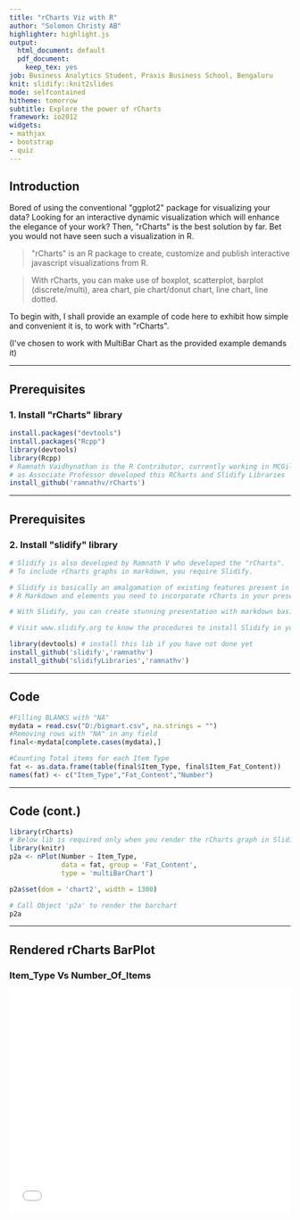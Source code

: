 ```yaml
--- 
title: "rCharts Viz with R"
author: "Solomon Christy AB"
highlighter: highlight.js
output:
  html_document: default
  pdf_document:
    keep_tex: yes
job: Business Analytics Student, Praxis Business School, Bengaluru
knit: slidify::knit2slides
mode: selfcontained
hitheme: tomorrow
subtitle: Explore the power of rCharts
framework: io2012
widgets:
- mathjax
- bootstrap
- quiz
--- 
```


## Introduction


Bored of using the conventional "ggplot2" package for visualizing your data? Looking for an
interactive dynamic visualization which will enhance the elegance of your work? 
Then, "rCharts" is the best solution by far. Bet you would not have seen such a visualization in R.


> "rCharts" is an R package to create, customize and publish interactive javascript visualizations from R.


> With rCharts, you can make use of boxplot, scatterplot, barplot (discrete/multi), area chart, pie chart/donut chart, line chart, line dotted. 




To begin with, I shall provide an example of code here to exhibit how simple and convenient it is, to work with "rCharts".

(I've chosen to work with MultiBar Chart as the provided example demands it)


--- 

## Prerequisites

### 1. Install "rCharts" library


```r
install.packages("devtools")
install.packages("Rcpp")
library(devtools)
library(Rcpp)
# Ramnath Vaidhynathan is the R Contributor, currently working in MCGill University, San Francisco 
# as Associate Professor developed this RCharts and Slidify Libraries
install_github('ramnathv/rCharts') 
```

---

## Prerequisites

### 2. Install "slidify" library


```r
# Slidify is also developed by Ramnath V who developed the "rCharts".
# To include rCharts graphs in markdown, you require Slidify. 

# Slidify is basically an amalgamation of existing features present in
# R Markdown and elements you need to incorporate rCharts in your presentation.

# With Slidify, you can create stunning presentation with markdown basics.

# Visit www.slidify.org to know the procedures to install Slidify in your R Studio

library(devtools) # install this lib if you have not done yet
install_github('slidify','ramnathv')
install_github('slidifyLibraries','ramnathv')
```

---

## Code


```r
#Filling BLANKS with "NA"
mydata = read.csv("D:/bigmart.csv", na.strings = "")
#Removing rows with "NA" in any field
final<-mydata[complete.cases(mydata),]
```




```r
#Counting Total items for each Item Type
fat <- as.data.frame(table(final$Item_Type, final$Item_Fat_Content))
names(fat) <- c("Item_Type","Fat_Content","Number")
```

---

## Code (cont.)


```r
library(rCharts)
# Below lib is required only when you render the rCharts graph in Slidify
library(knitr)
p2a <- nPlot(Number ~ Item_Type, 
             data = fat, group = 'Fat_Content',
             type = 'multiBarChart')

p2a$set(dom = 'chart2', width = 1300)
```


```r
# Call Object 'p2a' to render the barchart
p2a
```

---

## Rendered rCharts BarPlot

### Item_Type Vs Number_Of_Items
<iframe src=' assets/fig/unnamed-chunk-8-1.html ' scrolling='no' frameBorder='0' seamless class='rChart nvd3 ' id=iframe- charte8877b54cf6 ></iframe> <style>iframe.rChart{ width: 100%; height: 400px;}</style>

